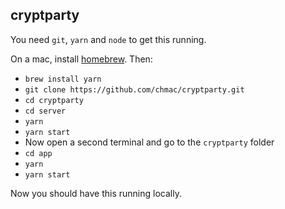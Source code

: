 ## cryptparty

You need `git`, `yarn` and `node` to get this running.

On a mac, install [homebrew](https://brew.sh/). Then:

- `brew install yarn`
- `git clone https://github.com/chmac/cryptparty.git`
- `cd cryptparty`
- `cd server`
- `yarn`
- `yarn start`
- Now open a second terminal and go to the `cryptparty` folder
- `cd app`
- `yarn`
- `yarn start`

Now you should have this running locally.
